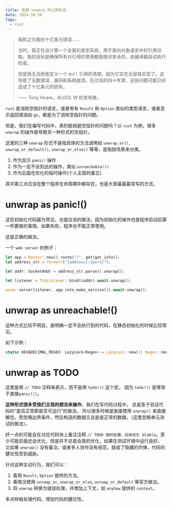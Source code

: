 ```yaml
---
title: 使用 unwarp 的三种形式
date: 2024-10-20
tags:
  - rust
---
```


>我称之为我的十亿美元错误……
>
>当时，我正在设计第一个全面的类型系统，用于面向对象语言中的引用功能。我的目标是确保所有对引用的使用都是绝对安全的，由编译器自动执行检查。
>
> 但是我无法拒绝定义一个 `Null` 引用的诱惑，因为它实在太容易实现了。这导致了无数错误、漏洞和系统崩溃。在过去的四十年里，这些问题可能已经造成了十亿美元的损失。
>
> —— Tony Hoare，ALGOL W 的发明者。

`rust` 是消除空指针的语言，或者带有 `Result` 和 `Option` 类似的类型语言，或者显示返回错误如 `go`，都是为了消除空指针的问题。

但是，我们在编写代码中，真的能规避空指针的问题吗？以 `rust` 为例，很多 `unwrap` 的操作是导致另一种形式的空指针。

这里的三种 `unwrap` 形式不是指具体的方法调用如 `unwrap_or()`, `unwrap_or_default()`, `unwrap_or_else()` 等等，是指按场景来分类。

1. 作为显示 `panic!` 操作
2. 作为一定不会到达的操作，类似 `unreachable!()`
3. 作为后面在优化的临时操作(个人主观的备忘)

其中第三点应该在整个程序生命周期中都存在，也是大家最最最常写的方式。

# unwrap as panic!()

这在初始化代码最为常见，也是应该的做法，因为初始化的操作也是程序启动后第一件要做的事情。如果失败，程序也不能正常使用。

这是正确的做法。

一个 `web server` 的例子：

```rust
let app = Router::new().route("/", get(get_info));
let address_str = format!("{address}:{port}");

let addr: SocketAddr = address_str.parse().unwrap();

let listener = TcpListener::bind(&addr).await.unwrap();

axum::serve(listener, app.into_make_service()).await.unwrap();
```

# unwrap as unreachable!()

这种方式比较不明显，是明确一定不会执行到的代码，在静态初始化的时候比较常见。

如下示例：
```rust
static HEXADECIMAL_REGEX: LazyLock<Regex> = LazyLock::new(|| Regex::new("^[0-9a-f]*$").unwrap());
```

# unwrap as TODO

这里是用 `// TODO` 注释来表示，而不是用 `todo!()` 这个宏， 因为 `todo!()` 是等效于直接`panic!()`。

**这种形式很多受我们主观的想法来操作**，我们在写代码过程中， 总是急于验证代码的“是否正常即是否可运行”的做法。 所以很多时候是直接使用 `unwrap()` 来直接解包，而忽略边界条件，然后构造的数据又总是是正常的数据。（这里忽略单元测试的做法）。

好一点的可能会在对应代码块上备注注释 `// TODO 临时处理，后续优化 blabla`。至少可能后面还会优化，但是并不总是会真的优化，如果在测试环境中运行良好。 又如果 `unwrap()` 没有备注，或者多人协作没有规范，就成了隐藏的炸弹，代码的健壮性受到威胁。

针对这种主动行为，我们可以：
1. 善用 `Result`, `Option` 提供的方法。
2. 看情况使用 `unrwap_or`, `unwrap_or_else`, `unrwap_or_default` 等官方做法。
3. 将 `unwrap` 转换为错误处理，并增加上下文，如 `anyhow` 提供的 `context`。

多点样板处理代码，增加代码的健壮性。
